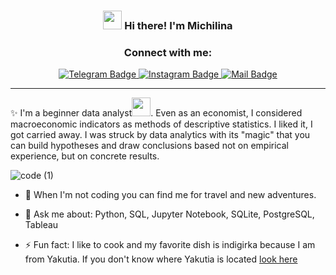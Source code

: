 <!-- Heading -->
<h3 align="center"><img src = "https://raw.githubusercontent.com/MartinHeinz/MartinHeinz/master/wave.gif" width = 30px> Hi there! I'm Michilina</h3>

<div id="badges", align="center">
  <h3> Connect with me: </h3>
</div>

<div id="badges", align="center">
<a href="https://t.me/Michilina1">
     <img src="https://img.shields.io/badge/Telegram-blue?style=for-the-badge&logo=telegram&logoColor=white" alt="Telegram Badge"/>
  </a>
  <a href="https://instagram.com/itsmemichiosipova?igshid=MjEwN2IyYWYwYw==">
    <img src="https://img.shields.io/badge/Instagram-pink?style=for-the-badge&logo=instagram&logoColor=white" alt="Instagram Badge"/>
  </a>
   <a href="mailto:michiosipova@gmail.com">
  <img src="https://img.shields.io/badge/mail-blue?style=for-the-badge&logo=mail&logoColor=white" alt="Mail Badge"/>
  </a>
</div>



 <!-- About section -->

---
✨ I'm a beginner data analyst<img src="https://media.giphy.com/media/WUlplcMpOCEmTGBtBW/giphy.gif" width="30px">. Even as an economist, I considered macroeconomic indicators as methods of descriptive statistics. I liked it, I got carried away. I was struck by data analytics with its "magic" that you can build hypotheses and draw conclusions based not on empirical experience, but on concrete results.


![code (1)](https://github.com/Nichylina/Nichylina/assets/127602968/e746e5c8-0fac-4c0b-a667-36a059565853)

- :seedling: When I'm not coding you can find me for travel and new adventures.

 

- 💬 Ask me about: Python, SQL, Jupyter Notebook, SQLite, PostgreSQL, Tableau

- ⚡ Fun fact: I like to cook and my favorite dish is indigirka because I am from Yakutia. If you don't know where Yakutia is located [look here](https://www.youtube.com/watch?v=VEcKdbGXZp4)

<!-- About section: END -->
